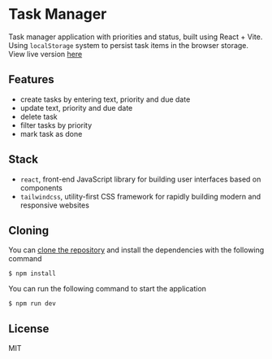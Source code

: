 # Task Manager

Task manager application with priorities and status, built using React + Vite.
Using `localStorage` system to persist task items in the browser storage.
View live version [here](https://taskie-task-manager.netlify.app/)

## Features

- create tasks by entering text, priority and due date
- update text, priority and due date
- delete task
- filter tasks by priority
- mark task as done

## Stack

- `react`, front-end JavaScript library for building user interfaces based on components
- `tailwindcss`, utility-first CSS framework for rapidly building modern and responsive websites

## Cloning

You can [clone the repository](https://docs.github.com/en/repositories/creating-and-managing-repositories/cloning-a-repository) and install the dependencies with the following command

```
$ npm install

```

You can run the following command to start the application

```
$ npm run dev

```

## License

MIT
